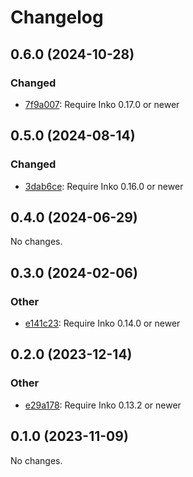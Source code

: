 <!-- This changelog is managed by https://github.com/yorickpeterse/clogs -->
# Changelog

## 0.6.0 (2024-10-28)

### Changed

- [7f9a007](https://github.com/yorickpeterse/clogs/commit/7f9a00714549a9e599ca4bd4f8f911eb74aabcaa): Require Inko 0.17.0 or newer

## 0.5.0 (2024-08-14)

### Changed

- [3dab6ce](https://github.com/yorickpeterse/clogs/commit/3dab6cead783b872a97ee001503e6a9de5b13b6f): Require Inko 0.16.0 or newer

## 0.4.0 (2024-06-29)

No changes.

## 0.3.0 (2024-02-06)

### Other

- [e141c23](https://github.com/yorickpeterse/clogs/commit/e141c23a822a76d3af7289c8b8da4a751b06d22b): Require Inko 0.14.0 or newer

## 0.2.0 (2023-12-14)

### Other

- [e29a178](https://github.com/yorickpeterse/clogs/commit/e29a178923d892e1d22313c7324c6313faf8d510): Require Inko 0.13.2 or newer

## 0.1.0 (2023-11-09)

No changes.
